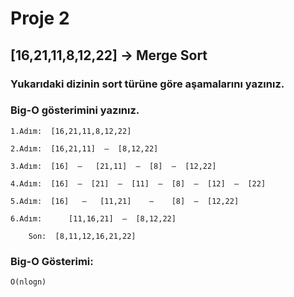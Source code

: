 # Proje 2

## [16,21,11,8,12,22] -> Merge Sort

### Yukarıdaki dizinin sort türüne göre aşamalarını yazınız.
### Big-O gösterimini yazınız.
````
1.Adım:  [16,21,11,8,12,22]

2.Adım:  [16,21,11]  —  [8,12,22]

3.Adım:  [16]  —   [21,11]  —  [8]  —  [12,22]

4.Adım:  [16]  —  [21]  —  [11]  —  [8]  —  [12]  —  [22]

5.Adım:  [16]   —   [11,21]    —    [8]  —  [12,22]

6.Adım:      [11,16,21]  —  [8,12,22]

    Son:  [8,11,12,16,21,22]

````

### Big-O Gösterimi: 
````
O(nlogn)
````